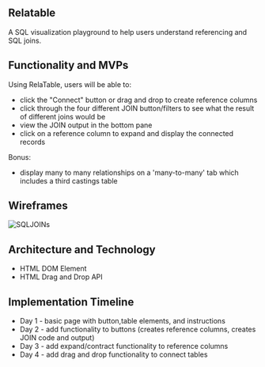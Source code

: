 ## Relatable
A SQL visualization playground to help users understand referencing and SQL joins.

## Functionality and MVPs 
Using RelaTable, users will be able to:
* click the "Connect" button or drag and drop to create reference columns
* click through the four different JOIN button/filters to see what the result of different joins would be
* view the JOIN output in the bottom pane
* click on a reference column to expand and display the connected records

Bonus:
* display many to many relationships on a 'many-to-many' tab which includes a third castings table

## Wireframes
<img src="https://i.ibb.co/tp4gGDM/SQLJOINs.png" alt="SQLJOINs" border="0">

## Architecture and Technology
* HTML DOM Element
* HTML Drag and Drop API

## Implementation Timeline 
* Day 1 - basic page with button,table elements, and instructions
* Day 2 - add functionality to buttons (creates reference columns, creates JOIN code and output)
* Day 3 - add expand/contract functionality to reference columns
* Day 4 - add drag and drop functionality to connect tables
